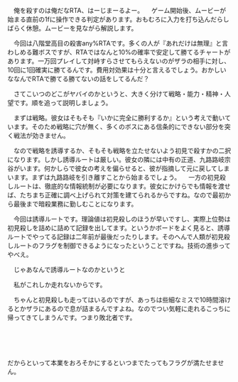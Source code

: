 　俺を殺すのは俺だなRTA、はーじまーるよー。
　ゲーム開始後、ムービーが始まる直前の1fに操作できる判定があります。おもむろに入力を打ち込んだらしばらく休憩。ムービーを見ながら解説します。

　今回は八階堂高目の殺害any%RTAです。多くの人が『あれだけは無理』と言わしめる難ボスですが、RTAではなんと10%の確率で安定して勝てるチャートがあります。一万回プレイして対峙すらさせてもらえないのがザラの相手に対し、10回に1回確実に勝てるんです。費用対効果は十分と言えるでしょう。おかしいななんでRTAで勝てる勝てないの話をしてるんだ？

　さてこいつのどこがヤバイのかというと、大きく分けて戦略・能力・精神・人望です。順を追って説明しましょう。

　まずは戦略。彼女はそもそも『いかに完全に勝利するか』という考えで動いています。そのため戦略に穴が無く、多くのボスにある信条的にできない部分を突く戦法が効きません。

　なので戦略を誘導するか、そもそも戦略を立たせないよう初見で殺すかの二択になります。しかし誘導ルートは厳しい。彼女の隣には中有の正道、九路路岐宗谷がいます。何かしらで彼女の考えを偏らせると、彼が指摘して元に戻してしまいます。まずは九路路岐を引き離すことから始まるでしょう。
　一方の初見殺しルートは、徹底的な情報統制が必要になります。彼女にかけらでも情報を渡せば、たちまち正確に調べ上げられて対策を建てられるからですね。なので最初から最後まで暗殺業務に勤しむことになります。

　今回は誘導ルートです。理論値は初見殺しのほうが早いですし、実際上位勢は初見殺しを詰めに詰めて記録を出してます。というかボードをよく見ると、誘導ルートでやってる記録は二年前が最後だったりします。そのへんで人類が初見殺しルートのフラグを制御できるようになったということですね。技術の進歩ってやべえ。

　じゃあなんで誘導ルートなのかというと






　私がこれしか走れないからです。

　ちゃんと初見殺しも走ってはいるのですが、あっちは些細なミスで10時間溶けるとかザラにあるので息が詰まるんですよね。なのでつい気軽に走れるこっちに帰ってきてしまうんです。つまり敗北者です。

　
　

　







だからといって本業をおろそかにするといつまでたってもフラグが満たせません。